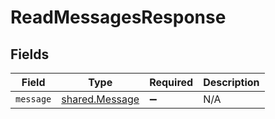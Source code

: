 # ReadMessagesResponse


## Fields

| Field                                                   | Type                                                    | Required                                                | Description                                             |
| ------------------------------------------------------- | ------------------------------------------------------- | ------------------------------------------------------- | ------------------------------------------------------- |
| `message`                                               | [shared.Message](../../../sdk/models/shared/message.md) | :heavy_minus_sign:                                      | N/A                                                     |